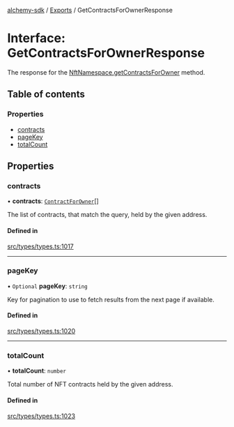 [alchemy-sdk](../README.md) / [Exports](../modules.md) / GetContractsForOwnerResponse

# Interface: GetContractsForOwnerResponse

The response for the [NftNamespace.getContractsForOwner](../classes/NftNamespace.md#getcontractsforowner) method.

## Table of contents

### Properties

- [contracts](GetContractsForOwnerResponse.md#contracts)
- [pageKey](GetContractsForOwnerResponse.md#pagekey)
- [totalCount](GetContractsForOwnerResponse.md#totalcount)

## Properties

### contracts

• **contracts**: [`ContractForOwner`](ContractForOwner.md)[]

The list of contracts, that match the query, held by the given address.

#### Defined in

[src/types/types.ts:1017](https://github.com/alchemyplatform/alchemy-sdk-js/blob/a162d40/src/types/types.ts#L1017)

___

### pageKey

• `Optional` **pageKey**: `string`

Key for pagination to use to fetch results from the next page if available.

#### Defined in

[src/types/types.ts:1020](https://github.com/alchemyplatform/alchemy-sdk-js/blob/a162d40/src/types/types.ts#L1020)

___

### totalCount

• **totalCount**: `number`

Total number of NFT contracts held by the given address.

#### Defined in

[src/types/types.ts:1023](https://github.com/alchemyplatform/alchemy-sdk-js/blob/a162d40/src/types/types.ts#L1023)
